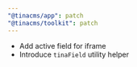 ```yaml
---
"@tinacms/app": patch
"@tinacms/toolkit": patch
---
```


- Add active field for iframe
- Introduce `tinaField` utility helper
